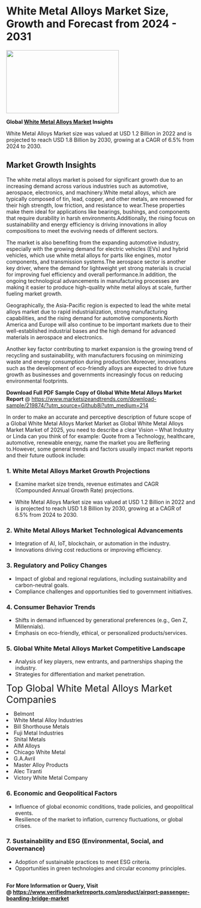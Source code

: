 <H1>White Metal Alloys Market Size, Growth and Forecast from 2024 - 2031</H1><img class="aligncenter size-medium wp-image-584254" src="https://thirdeyenews.in/wp-content/uploads/2024/09/Global-Market-Research-300x168.jpeg" alt="" width="300" height="168" /><p><strong>Global&nbsp;<a href="https://www.marketsizeandtrends.com/download-sample/219874/?utm_source=Github8j?utm_medium=214">White Metal Alloys Market</a> Insights</strong></p><p>White Metal Alloys Market size was valued at USD 1.2 Billion in 2022 and is projected to reach USD 1.8 Billion by 2030, growing at a CAGR of 6.5% from 2024 to 2030.</p><p><h2>Market Growth Insights</h2> <p>The white metal alloys market is poised for significant growth due to an increasing demand across various industries such as automotive, aerospace, electronics, and machinery.White metal alloys, which are typically composed of tin, lead, copper, and other metals, are renowned for their high strength, low friction, and resistance to wear.These properties make them ideal for applications like bearings, bushings, and components that require durability in harsh environments.Additionally, the rising focus on sustainability and energy efficiency is driving innovations in alloy compositions to meet the evolving needs of different sectors.</p> <p>The market is also benefiting from the expanding automotive industry, especially with the growing demand for electric vehicles (EVs) and hybrid vehicles, which use white metal alloys for parts like engines, motor components, and transmission systems.The aerospace sector is another key driver, where the demand for lightweight yet strong materials is crucial for improving fuel efficiency and overall performance.In addition, the ongoing technological advancements in manufacturing processes are making it easier to produce high-quality white metal alloys at scale, further fueling market growth.</p> <p>Geographically, the Asia-Pacific region is expected to lead the white metal alloys market due to rapid industrialization, strong manufacturing capabilities, and the rising demand for automotive components.North America and Europe will also continue to be important markets due to their well-established industrial bases and the high demand for advanced materials in aerospace and electronics.</p> <p>Another key factor contributing to market expansion is the growing trend of recycling and sustainability, with manufacturers focusing on minimizing waste and energy consumption during production.Moreover, innovations such as the development of eco-friendly alloys are expected to drive future growth as businesses and governments increasingly focus on reducing environmental footprints.</p> <p><span class=""><strong>Download Full PDF Sample Copy of Global White Metal Alloys Market Report</strong> @ <a href="https://www.marketsizeandtrends.com/download-sample/219874/?utm_source=Github8j?utm_medium=214" target="_blank">https://www.marketsizeandtrends.com/download-sample/219874/?utm_source=Github8j?utm_medium=214</a></span></p><p>In order to make an accurate and perceptive description of future scope of a Global&nbsp;White Metal Alloys Market Market as Global&nbsp;White Metal Alloys Market Market of 2025, you need to describe a clear Vision &ndash; What Industry or Linda can you think of for example: Quote from a Technology, healthcare, automotive, renewable energy, name the market you are Reffering to.However, some general trends and factors usually impact market reports and their future outlook include:</p><h3>1.&nbsp;<strong>White Metal Alloys Market Growth Projections</strong></h3><ul><li>Examine market size trends, revenue estimates and CAGR (Compounded Annual Growth Rate) projections.</li><li><p>White Metal Alloys Market size was valued at USD 1.2 Billion in 2022 and is projected to reach USD 1.8 Billion by 2030, growing at a CAGR of 6.5% from 2024 to 2030.</p></li></ul><h3>2.&nbsp;<strong>White Metal Alloys Market Technological Advancements</strong></h3><ul><li>Integration of AI, IoT, blockchain, or automation in the industry.</li><li>Innovations driving cost reductions or improving efficiency.</li></ul><h3>3.&nbsp;<strong>Regulatory and Policy Changes</strong></h3><ul><li>Impact of global and regional regulations, including sustainability and carbon-neutral goals.</li><li>Compliance challenges and opportunities tied to government initiatives.</li></ul><h3>4.&nbsp;<strong>Consumer Behavior Trends</strong></h3><ul><li>Shifts in demand influenced by generational preferences (e.g., Gen Z, Millennials).</li><li>Emphasis on eco-friendly, ethical, or personalized products/services.</li></ul><h3>5.&nbsp;<strong>Global White Metal Alloys Market Competitive Landscape</strong></h3><ul><li>Analysis of key players, new entrants, and partnerships shaping the industry.</li><li>Strategies for differentiation and market penetration.</li></ul><p data-pm-slice="1 1 []"><span style="color: inherit; font-family: inherit; font-size: 25px;">Top Global White Metal Alloys Market Companies</span></p><div class="" data-test-id=""><p><li>Belmont</li><li> White Metal Alloy Industries</li><li> Bill Shorthouse Metals</li><li> Fuji Metal Industries</li><li> Shital Metals</li><li> AIM Alloys</li><li> Chicago White Metal</li><li> G.A.Avril</li><li> Master Alloy Products</li><li> Alec Tiranti</li><li> Victory White Metal Company</li></p></div><h3>6.&nbsp;<strong>Economic and Geopolitical Factors</strong></h3><ul><li>Influence of global economic conditions, trade policies, and geopolitical events.</li><li>Resilience of the market to inflation, currency fluctuations, or global crises.</li></ul><h3>7.&nbsp;<strong>Sustainability and ESG (Environmental, Social, and Governance)</strong></h3><ul><li>Adoption of sustainable practices to meet ESG criteria.</li><li>Opportunities in green technologies and circular economy principles.</li></ul><h2><strong style="font-size: 14px;">For More Information or Query, Visit @&nbsp;</strong><a style="background-color: #ffffff; font-size: 14px;" href="https://www.marketsizeandtrends.com/report/white-metal-alloys-market/" target="_blank">https://www.verifiedmarketreports.com/product/airport-passenger-boarding-bridge-market</a></h2>
